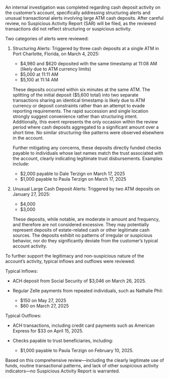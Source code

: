 An internal investigation was completed regarding cash deposit activity on the customer’s account, specifically addressing structuring alerts and unusual transactional alerts involving large ATM cash deposits. After careful review, no Suspicious Activity Report (SAR) will be filed, as the reviewed transactions did not reflect structuring or suspicious activity.

Two categories of alerts were reviewed:

1. Structuring Alerts: Triggered by three cash deposits at a single ATM in Port Charlotte, Florida, on March 4, 2025:

   - $4,980 and $620 deposited with the same timestamp at 11:08 AM (likely due to ATM currency limits)
   - $5,000 at 11:11 AM
   - $5,100 at 11:14 AM

   These deposits occurred within six minutes at the same ATM. The splitting of the initial deposit ($5,600 total) into two separate transactions sharing an identical timestamp is likely due to ATM currency or deposit constraints rather than an attempt to evade reporting requirements. The rapid succession and single location strongly suggest convenience rather than structuring intent. Additionally, this event represents the only occasion within the review period where cash deposits aggregated to a significant amount over a short time. No similar structuring-like patterns were observed elsewhere in the account.

   Further mitigating any concerns, these deposits directly funded checks payable to individuals whose last names match the trust associated with the account, clearly indicating legitimate trust disbursements. Examples include:

   - $2,000 payable to Dale Terzign on March 17, 2025
   - $1,000 payable to Paula Terzign on March 17, 2025

2. Unusual Large Cash Deposit Alerts: Triggered by two ATM deposits on January 27, 2025:

   - $4,000
   - $3,000

   These deposits, while notable, are moderate in amount and frequency, and therefore are not considered excessive. They may potentially represent deposits of estate-related cash or other legitimate cash sources. The deposits exhibit no patterns of irregular or suspicious behavior, nor do they significantly deviate from the customer’s typical account activity.

To further support the legitimacy and non-suspicious nature of the account’s activity, typical inflows and outflows were reviewed:

Typical Inflows:

- ACH deposit from Social Security of $3,046 on March 26, 2025.
- Regular Zelle payments from repeated individuals, such as Nathalie Phil:

  - $150 on May 27, 2025
  - $60 on March 27, 2025

Typical Outflows:

- ACH transactions, including credit card payments such as American Express for $33 on April 15, 2025.
- Checks payable to trust beneficiaries, including:

  - $1,000 payable to Paula Terzign on February 10, 2025.

Based on this comprehensive review—including the clearly legitimate use of funds, routine transactional patterns, and lack of other suspicious activity indicators—no Suspicious Activity Report is warranted.
